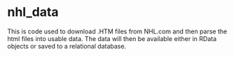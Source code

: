 nhl_data
========
This is code used to download .HTM files from NHL.com and then parse the html files into usable data.
The data will then be available either in RData objects or saved to a relational database.